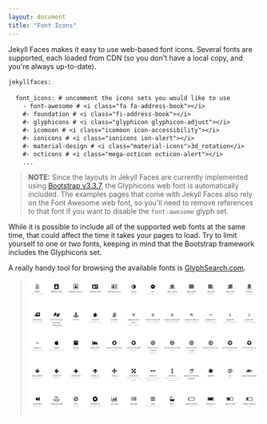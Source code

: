 ```yaml
---
layout: document
title: "Font Icons"
---
```


Jekyll Faces makes it easy to use web-based font icons. Several fonts are supported, each loaded from CDN (so you don't have a local copy, and you're always up-to-date).

```
jekyllfaces:

  font_icons: # uncomment the icons sets you would like to use
    - font-awesome # <i class="fa fa-address-book"></i>
    #- foundation # <i class="fi-address-book"></i>
    #- glyphicons # <i class="glyphicon glyphicon-adjust"></i>
    #- icomoon # <i class="icomoon icon-accessibility"></i>
    #- ionicons # <i class="ionicons ion-alert"></i>
    #- material-design # <i class="material-icons">3d_rotation</i>
    #- octicons # <i class="mega-octicon octicon-alert"></i>
    ...
```

> **NOTE:** Since the layouts in Jekyll Faces are currently implemented using [Bootstrap v3.3.7](http://getbootstrap.com/), the Glyphicons web font is automatically included. The examples pages that come with Jekyll Faces also rely on the Font Awesome web font, so you'll need to remove references to that font if you want to disable the `font-awesome` glyph set.

While it is possible to include all of the supported web fonts at the same time, that could affect the time it takes your pages to load. Try to limit yourself to one or two fonts, keeping in mind that the Bootstrap framework includes the Glyphicons set.

A really handy tool for browsing the available fonts is [GlyphSearch.com](http://glyphsearch.com/).

> ![image](images/font-icons.png)